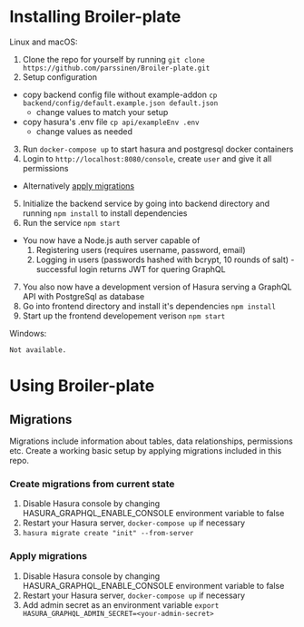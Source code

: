 # Installing Broiler-plate

Linux and macOS:

1. Clone the repo for yourself by running `git clone https://github.com/parssinen/Broiler-plate.git`
2. Setup configuration
  - copy backend config file without example-addon `cp backend/config/default.example.json default.json`
    - change values to match your setup
  - copy hasura's .env file `cp api/exampleEnv .env`
    - change values as needed
3. Run `docker-compose up` to start hasura and postgresql docker containers
4. Login to `http://localhost:8080/console`, create `user` and give it all permissions
  - Alternatively [apply migrations](##Migrations)
5. Initialize the backend service by going into backend directory and running `npm install` to install dependencies
6. Run the service `npm start`
  - You now have a Node.js auth server capable of
    1. Registering users (requires username, password, email)
    2. Logging in users (passwords hashed with bcrypt, 10 rounds of salt) - successful login returns JWT for quering GraphQL
7. You also now have a development version of Hasura serving a GraphQL API with PostgreSql as database
8. Go into frontend directory and install it's dependencies `npm install`
9. Start up the frontend developement verison `npm start`



Windows:
```
Not available.
```
# Using Broiler-plate


## Migrations

Migrations include information about tables, data relationships, permissions etc.
Create a working basic setup by applying migrations included in this repo.

### Create migrations from current state

1. Disable Hasura console by changing HASURA_GRAPHQL_ENABLE_CONSOLE environment variable to false
2. Restart your Hasura server, `docker-compose up` if necessary
3. `hasura migrate create "init" --from-server`

### Apply migrations

1. Disable Hasura console by changing HASURA_GRAPHQL_ENABLE_CONSOLE environment variable to false
2. Restart your Hasura server, `docker-compose up` if necessary
3. Add admin secret as an environment variable `export HASURA_GRAPHQL_ADMIN_SECRET=<your-admin-secret>`
